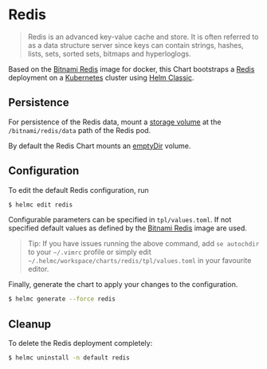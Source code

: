 # Redis

> Redis is an advanced key-value cache and store. It is often referred to as a data structure server since keys can contain strings, hashes, lists, sets, sorted sets, bitmaps and hyperloglogs.

Based on the [Bitnami Redis](https://github.com/bitnami/bitnami-docker-redis) image for docker, this Chart bootstraps a [Redis](https://redis.com/) deployment on a [Kubernetes](http://kubernetes.io) cluster using [Helm Classic](https://helm.sh).

## Persistence

For persistence of the Redis data, mount a [storage volume](http://kubernetes.io/docs/user-guide/volumes/) at the `/bitnami/redis/data` path of the Redis pod.

By default the Redis Chart mounts an [emptyDir](http://kubernetes.io/docs/user-guide/volumes/#emptydir) volume.

## Configuration

To edit the default Redis configuration, run

```bash
$ helmc edit redis
```

Configurable parameters can be specified in `tpl/values.toml`. If not specified default values as defined by the [Bitnami Redis](https://github.com/bitnami/bitnami-docker-redis) image are used.

> Tip: If you have issues running the above command, add `se autochdir` to your `~/.vimrc` profile or simply edit `~/.helmc/workspace/charts/redis/tpl/values.toml` in your favourite editor.

Finally, generate the chart to apply your changes to the configuration.

```bash
$ helmc generate --force redis
```

## Cleanup

To delete the Redis deployment completely:

```bash
$ helmc uninstall -n default redis
```

